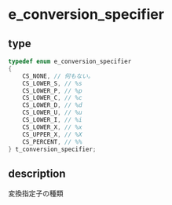 # e_conversion_specifier

## type

```c
typedef enum e_conversion_specifier
{
	CS_NONE, // 何もない。
	CS_LOWER_S, // %s
	CS_LOWER_P, // %p
	CS_LOWER_C, // %c
	CS_LOWER_D, // %d
	CS_LOWER_U, // %u
	CS_LOWER_I, // %i
	CS_LOWER_X, // %x
	CS_UPPER_X, // %X
	CS_PERCENT, // %%
} t_conversion_specifier;
```

## description

変換指定子の種類
